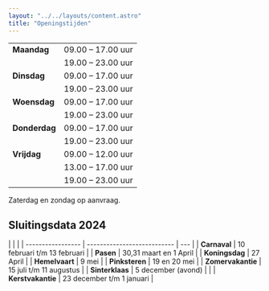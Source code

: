 ```yaml
---
layout: "../../layouts/content.astro"
title: "Openingstijden"
---
```


|               |                   |
| ------------- | ----------------- |
| **Maandag**   | 09.00 – 17.00 uur |
|               | 19.00 – 23.00 uur |
| **Dinsdag**   | 09.00 – 17.00 uur |
|               | 19.00 – 23.00 uur |
| **Woensdag**  | 09.00 – 17.00 uur |
|               | 19.00 – 23.00 uur |
| **Donderdag** | 09.00 – 17.00 uur |
|               | 19.00 – 23.00 uur |
| **Vrijdag**   | 09.00 – 12.00 uur |
|               | 13.00 – 17.00 uur |
|               | 19.00 – 23.00 uur |

Zaterdag en zondag op aanvraag.

## Sluitingsdata 2024

|                   |                             |
| ----------------- | --------------------------- | --- |
| **Carnaval**      | 10 februari t/m 13 februari |
| **Pasen**         | 30,31 maart en 1 April      |
| **Koningsdag**    | 27 April                    |
| **Hemelvaart**    | 9 mei                       |
| **Pinksteren**    | 19 en 20 mei                |
| **Zomervakantie** | 15 juli t/m 11 augustus     |
| **Sinterklaas**   | 5 december (avond)          |     |
| **Kerstvakantie** | 23 december t/m 1 januari   |
